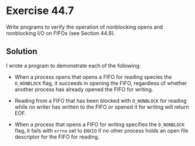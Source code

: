 # Exercise 44.7

Write programs to verify the operation of nonblocking opens and nonblocking I/O on FIFOs
(see Section 44.9).

## Solution

I wrote a program to demonstrate each of the following:

- When a process opens that opens a FIFO for reading species the `O_NONBLOCK` flag,
it succeeds in opening the FIFO, regardless of whether another process has already
opened the FIFO for writing.

- Reading from a FIFO that has been blocked with `O_NONBLOCK` for reading while no
writer has written to the FIFO or opened it for writing will return EOF.

- When a process that opens a FIFO for writing specifies the `O_NONBLOCK` flag,
it fails with `errno` set to `ENXIO` if no other process holds an open file descriptor
for the FIFO for reading.
